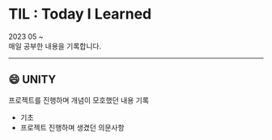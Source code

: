 # TIL : Today I Learned
2023 05 ~ <br>
매일 공부한 내용을 기록합니다. 

***

## :smile: UNITY
프로젝트를 진행하며 개념이 모호했던 내용 기록
- 기초
- 프로젝트 진행하며 생겼던 의문사항
